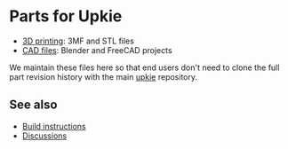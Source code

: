 # Parts for Upkie

- [3D printing](https://github.com/tasts-robots/upkie_parts/tree/main/3d_printing): 3MF and STL files
- [CAD files](https://github.com/tasts-robots/upkie_parts/tree/main/cad): Blender and FreeCAD projects

We maintain these files here so that end users don't need to clone the full part revision history with the main [upkie](https://github.com/tasts-robots/upkie) repository.

## See also

- [Build instructions](https://github.com/tasts-robots/upkie/wiki)
- [Discussions](https://github.com/tasts-robots/upkie/discussions)

